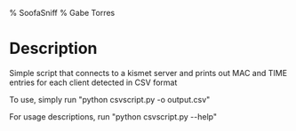 % SoofaSniff
% Gabe Torres

# Description

Simple script that connects to a kismet server and prints out MAC and TIME
entries for each client detected in CSV format

To use, simply run "python csvscript.py -o output.csv"

For usage descriptions, run "python csvscript.py --help"

